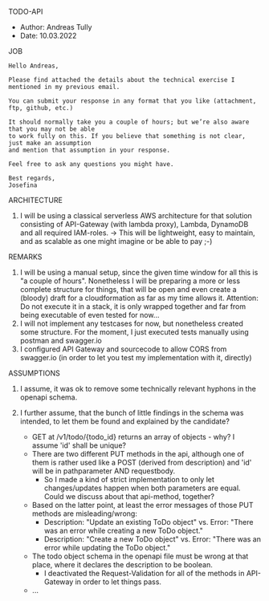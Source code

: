 TODO-API

- Author: Andreas Tully
- Date: 10.03.2022

JOB

```
Hello Andreas,

Please find attached the details about the technical exercise I mentioned in my previous email.

You can submit your response in any format that you like (attachment, ftp, github, etc.)

It should normally take you a couple of hours; but we’re also aware that you may not be able 
to work fully on this. If you believe that something is not clear, just make an assumption 
and mention that assumption in your response.

Feel free to ask any questions you might have.

Best regards,
Josefina
```

ARCHITECTURE

1. I will be using a classical serverless AWS architecture for that solution consisting of API-Gateway (with lambda proxy), Lambda, DynamoDB and all required IAM-roles.
   -> This will be lightweight, easy to maintain, and as scalable as one might imagine or be able to pay ;-)

REMARKS

1. I will be using a manual setup, since the given time window for all this is "a couple of hours". Nonetheless I will be preparing a more or less complete structure for things, that will be open and    even create a (bloody) draft for a cloudformation as far as my time allows it. Attention: Do not execute it in a stack, it is only wrapped together and far from being executable of even tested for now...
2. I will not implement any testcases for now, but nonetheless created some structure. For the moment, I just executed tests manually using postman and swagger.io
3. I configured API Gateway and sourcecode to allow CORS from swagger.io (in order to let you test my implementation with it, directly)

ASSUMPTIONS

1. I assume, it was ok to remove some technically relevant hyphons in the openapi schema.
2. I further assume, that the bunch of little findings in the schema was intended, to let them be found and explained by the candidate?

   - GET at /v1/todo/{todo_id} returns an array of objects - why? I assume 'id' shall be unique?
   - There are two different PUT methods in the api, although one of them is rather used like a POST (derived from description) and 'id' will be in pathparameter AND requestbody.
     - So I made a kind of strict implementation to only let changes/updates happen when both parameters are equal. Could we discuss about that api-method, together?
   - Based on the latter point, at least the error messages of those PUT methods are misleading/wrong: 
     - Description: "Update an existing ToDo object" vs. Error: "There was an error while creating a new ToDo object."
     - Description: "Create a new ToDo object" vs. Error: "There was an error while updating the ToDo object."
   - The todo object schema in the openapi file must be wrong at that place, where it declares the description to be boolean.
     - I deactivated the Request-Validation for all of the methods in API-Gateway in order to let things pass.
   - ...








